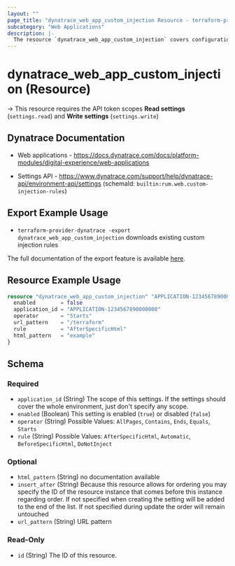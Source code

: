 ```yaml
---
layout: ""
page_title: "dynatrace_web_app_custom_injection Resource - terraform-provider-dynatrace"
subcategory: "Web Applications"
description: |-
  The resource `dynatrace_web_app_custom_injection` covers configuration for web application custom injection rules
---
```


# dynatrace_web_app_custom_injection (Resource)

-> This resource requires the API token scopes **Read settings** (`settings.read`) and **Write settings** (`settings.write`)

## Dynatrace Documentation

- Web applications - https://docs.dynatrace.com/docs/platform-modules/digital-experience/web-applications

- Settings API - https://www.dynatrace.com/support/help/dynatrace-api/environment-api/settings (schemaId: `builtin:rum.web.custom-injection-rules`)

## Export Example Usage

- `terraform-provider-dynatrace -export dynatrace_web_app_custom_injection` downloads existing custom injection rules

The full documentation of the export feature is available [here](https://dt-url.net/h203qmc).

## Resource Example Usage

```terraform
resource "dynatrace_web_app_custom_injection" "APPLICATION-1234567890000000" {
  enabled        = false
  application_id = "APPLICATION-1234567890000000"
  operator       = "Starts"
  url_pattern    = "/terraform"
  rule           = "AfterSpecificHtml"
  html_pattern   = "example"
}
```

<!-- schema generated by tfplugindocs -->
## Schema

### Required

- `application_id` (String) The scope of this settings. If the settings should cover the whole environment, just don't specify any scope.
- `enabled` (Boolean) This setting is enabled (`true`) or disabled (`false`)
- `operator` (String) Possible Values: `AllPages`, `Contains`, `Ends`, `Equals`, `Starts`
- `rule` (String) Possible Values: `AfterSpecificHtml`, `Automatic`, `BeforeSpecificHtml`, `DoNotInject`

### Optional

- `html_pattern` (String) no documentation available
- `insert_after` (String) Because this resource allows for ordering you may specify the ID of the resource instance that comes before this instance regarding order. If not specified when creating the setting will be added to the end of the list. If not specified during update the order will remain untouched
- `url_pattern` (String) URL pattern

### Read-Only

- `id` (String) The ID of this resource.
 